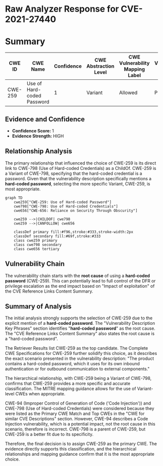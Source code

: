 # Raw Analyzer Response for CVE-2021-27440

# Summary
| CWE ID  | CWE Name                     | Confidence | CWE Abstraction Level | CWE Vulnerability Mapping Label | CWE-Vulnerability Mapping Notes |
|---------|------------------------------|------------|-----------------------|---------------------------------|-----------------------------------|
| CWE-259 | Use of Hard-coded Password | 1          | Variant               | Allowed                         | Primary CWE                       |

## Evidence and Confidence

*   **Confidence Score:** 1
*   **Evidence Strength:** HIGH

## Relationship Analysis
The primary relationship that influenced the choice of CWE-259 is its direct link to CWE-798 (Use of Hard-coded Credentials) as a ChildOf. CWE-259 is a Variant of CWE-798, specifying that the hard-coded credential is a password. Given that the vulnerability description specifically mentions a **hard-coded password**, selecting the more specific Variant, CWE-259, is most appropriate.

```mermaid
graph TD
    cwe259["CWE-259: Use of Hard-coded Password"]
    cwe798["CWE-798: Use of Hard-coded Credentials"]
    cwe656["CWE-656: Reliance on Security Through Obscurity"]
    
    cwe259 -->|CHILDOF| cwe798
    cwe259 -->|CANFOLLOW| cwe656

    classDef primary fill:#f96,stroke:#333,stroke-width:2px
    classDef secondary fill:#69f,stroke:#333
    class cwe259 primary
    class cwe798 secondary
    class cwe656 tertiary
```

## Vulnerability Chain
The vulnerability chain starts with the **root cause** of using a **hard-coded password** (CWE-259). This can potentially lead to full control of the DFR or privilege escalation as the end impact based on "Impact of exploitation" of the CVE Reference Links Content Summary.

## Summary of Analysis
The initial analysis strongly supports the selection of CWE-259 due to the explicit mention of a **hard-coded password**. The "Vulnerability Description Key Phrases" section identifies "**hard-coded password**" as the root cause. The "CVE Reference Links Content Summary" also states the root cause is a "hard-coded password".

The Retriever Results list CWE-259 as the top candidate. The Complete CWE Specifications for CWE-259 further solidify this choice, as it describes the exact scenario presented in the vulnerability description: "The product contains a hard-coded password, which it uses for its own inbound authentication or for outbound communication to external components."

The hierarchical relationship, with CWE-259 being a Variant of CWE-798, confirms that CWE-259 provides a more specific and accurate classification. The MITRE mapping guidance allows for the use of Variant-level CWEs when appropriate.

CWE-94 (Improper Control of Generation of Code ('Code Injection')) and CWE-798 (Use of Hard-coded Credentials) were considered because they were listed as the Primary CWE Match and Top CWEs in the "CWE for similar CVE Descriptions" section. However, CWE-94 describes a Code Injection vulnerability, which is a potential impact, not the root cause in this scenario, therefore is incorrect. CWE-798 is a parent of CWE-259, but CWE-259 is a better fit due to its specificity.

Therefore, the final decision is to assign CWE-259 as the primary CWE. The evidence directly supports this classification, and the hierarchical relationships and mapping guidance confirm that it is the most appropriate choice.